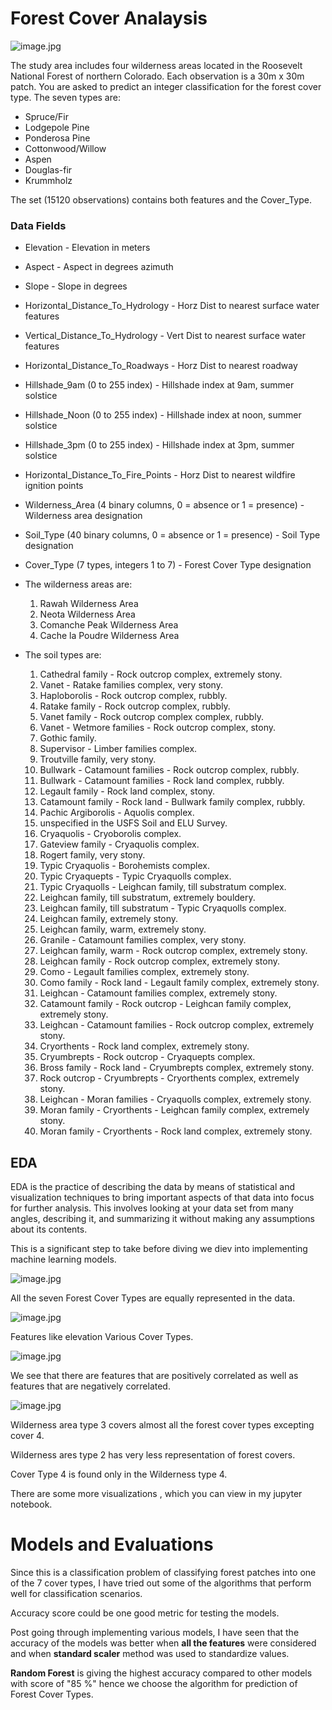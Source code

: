 
# Forest Cover Analaysis

![image.jpg](images/forest2.jpg)


The study area includes four wilderness areas located in the Roosevelt National Forest of northern Colorado. Each observation is a 30m x 30m patch. You are asked to predict an integer classification for the forest cover type. The seven types are:

 - Spruce/Fir
 - Lodgepole Pine
 - Ponderosa Pine
 - Cottonwood/Willow
 - Aspen
 - Douglas-fir
 - Krummholz
 
 
The  set (15120 observations) contains both features and the Cover_Type. 

### Data Fields

* Elevation - Elevation in meters

* Aspect - Aspect in degrees azimuth

* Slope - Slope in degrees

* Horizontal_Distance_To_Hydrology - Horz Dist to nearest surface water features
* Vertical_Distance_To_Hydrology - Vert Dist to nearest surface water features
* Horizontal_Distance_To_Roadways - Horz Dist to nearest roadway
* Hillshade_9am (0 to 255 index) - Hillshade index at 9am, summer solstice
* Hillshade_Noon (0 to 255 index) - Hillshade index at noon, summer solstice
* Hillshade_3pm (0 to 255 index) - Hillshade index at 3pm, summer solstice
* Horizontal_Distance_To_Fire_Points - Horz Dist to nearest wildfire ignition points
* Wilderness_Area (4 binary columns, 0 = absence or 1 = presence) - Wilderness area designation
* Soil_Type (40 binary columns, 0 = absence or 1 = presence) - Soil Type designation

* Cover_Type (7 types, integers 1 to 7) - Forest Cover Type designation


* The wilderness areas are:
    1. Rawah Wilderness Area
    2. Neota Wilderness Area
    3. Comanche Peak Wilderness Area
    4. Cache la Poudre Wilderness Area
    
* The soil types are:

	1. Cathedral family - Rock outcrop complex, extremely stony.
	2. Vanet - Ratake families complex, very stony.
	3. Haploborolis - Rock outcrop complex, rubbly.
	4. Ratake family - Rock outcrop complex, rubbly.
	5. Vanet family - Rock outcrop complex complex, rubbly.
	6. Vanet - Wetmore families - Rock outcrop complex, stony.
	7. Gothic family.
	8. Supervisor - Limber families complex.
	9. Troutville family, very stony.
	10. Bullwark - Catamount families - Rock outcrop complex, rubbly.
	11. Bullwark - Catamount families - Rock land complex, rubbly.
	12. Legault family - Rock land complex, stony.
	13. Catamount family - Rock land - Bullwark family complex, rubbly.
	14. Pachic Argiborolis - Aquolis complex.
	15. unspecified in the USFS Soil and ELU Survey.
	16. Cryaquolis - Cryoborolis complex.
	17. Gateview family - Cryaquolis complex.
	18. Rogert family, very stony.
	19. Typic Cryaquolis - Borohemists complex.
	20. Typic Cryaquepts - Typic Cryaquolls complex.
	21. Typic Cryaquolls - Leighcan family, till substratum complex.
	22. Leighcan family, till substratum, extremely bouldery.
	23. Leighcan family, till substratum - Typic Cryaquolls complex.
	24. Leighcan family, extremely stony.
	25. Leighcan family, warm, extremely stony.
	26. Granile - Catamount families complex, very stony.
	27. Leighcan family, warm - Rock outcrop complex, extremely stony.
	28. Leighcan family - Rock outcrop complex, extremely stony.
	29. Como - Legault families complex, extremely stony.
	30. Como family - Rock land - Legault family complex, extremely stony.
	31. Leighcan - Catamount families complex, extremely stony.
	32. Catamount family - Rock outcrop - Leighcan family complex, extremely stony.
	33. Leighcan - Catamount families - Rock outcrop complex, extremely stony.
	34. Cryorthents - Rock land complex, extremely stony.
	35. Cryumbrepts - Rock outcrop - Cryaquepts complex.
	36. Bross family - Rock land - Cryumbrepts complex, extremely stony.
	37. Rock outcrop - Cryumbrepts - Cryorthents complex, extremely stony.
	38. Leighcan - Moran families - Cryaquolls complex, extremely stony.
	39. Moran family - Cryorthents - Leighcan family complex, extremely stony.
	40. Moran family - Cryorthents - Rock land complex, extremely stony.



## EDA

EDA is the practice of describing the data by means of statistical and visualization techniques to bring important aspects of that data into focus for further analysis. This involves looking at your data set from many angles, describing it, and summarizing it without making any assumptions about its contents. 

This is a significant step to take before diving we diev into implementing machine learning models.

![image.jpg](images/Covertype.jpg)

All the seven Forest Cover Types are equally represented in the data.

![image.jpg](images/elevation.jpg)

Features like elevation Various Cover Types.

![image.jpg](images/corr.jpg)

We see that there are features that are positively correlated as well as features that are negatively correlated.


![image.jpg](images/wilderness.png)

Wilderness area type 3 covers almost all the forest cover types excepting cover 4.

Wilderness ares type 2 has very less representation of forest covers.

Cover Type 4 is found only in the Wilderness type 4.


There are some more visualizations , which you can view in my jupyter notebook.

# Models and Evaluations

Since this is a classification problem of classifying forest patches into one of the 7 cover types, I have tried out some of the algorithms that perform well for classification scenarios.

Accuracy score could be one good metric for testing the models.

Post going through  implementing various models, I have seen that the accuracy of the models was better when __all the features__ were considered and when __standard scaler__ method was used to standardize values.

__Random Forest__ is giving the highest accuracy compared to other models with score of "85 %" hence we choose the algorithm for prediction of Forest Cover Types.


